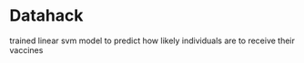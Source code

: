 # Datahack
trained linear svm model to predict how likely individuals are to receive their vaccines
